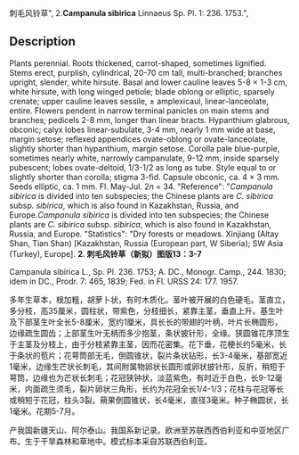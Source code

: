 刺毛风铃草",
2.**Campanula sibirica** Linnaeus Sp. Pl. 1: 236. 1753.",

## Description
Plants perennial. Roots thickened, carrot-shaped, sometimes lignified. Stems erect, purplish, cylindrical, 20-70 cm tall, multi-branched; branches upright, slender, white hirsute. Basal and lower cauline leaves 5-8 × 1-3 cm, white hirsute, with long winged petiole; blade oblong or elliptic, sparsely crenate; upper cauline leaves sessile, ± amplexicaul, linear-lanceolate, entire. Flowers pendent in narrow terminal panicles on main stems and branches; pedicels 2-8 mm, longer than linear bracts. Hypanthium glabrous, obconic; calyx lobes linear-subulate, 3-4 mm, nearly 1 mm wide at base, margin setose; reflexed appendices ovate-oblong or ovate-lanceolate, slightly shorter than hypanthium, margin setose. Corolla pale blue-purple, sometimes nearly white, narrowly campanulate, 9-12 mm, inside sparsely pubescent; lobes ovate-deltoid, 1/3-1/2 as long as tube. Style equal to or slightly shorter than corolla; stigma 3-fid. Capsule obconic, ca. 4 × 3 mm. Seeds elliptic, ca. 1 mm. Fl. May-Jul. 2*n* = 34.
  "Reference": "*Campanula sibirica* is divided into ten subspecies; the Chinese plants are *C. sibirica* subsp. *sibirica*, which is also found in Kazakhstan, Russia, and Europe.*Campanula sibirica* is divided into ten subspecies; the Chinese plants are *C. sibirica* subsp. *sibirica*, which is also found in Kazakhstan, Russia, and Europe.
  "Statistics": "Dry forests or meadows. Xinjiang (Altay Shan, Tian Shan) [Kazakhstan, Russia (European part, W Siberia); SW Asia (Turkey), Europe].
**2. 刺毛风铃草（新拟）图版13：3-7**

Campanula sibirica L., Sp. Pl. 236. 1753; A. DC., Monogr. Camp., 244. 1830; idem in DC., Prodr. 7: 465, 1839; Fed. in Fl. URSS 24: 177. 1957.

多年生草本，根加粗，胡萝卜状，有时木质化。茎叶被开展的白色硬毛。茎直立，多分枝，高35厘米，圆柱状，带紫色，分枝细长，紧靠主茎，垂直上升。基生叶及下部茎生叶全长5-8厘米，宽约1厘米，具长长的带翅的叶柄，叶片长椭圆形，边缘疏生圆齿；上部茎生叶无柄而多少抱茎，条状披针形，全缘。狭圆锥花序顶生于主茎及分枝上，由于分枝紧靠主茎，因而花密集。花下垂，花梗长约5毫米，长于条状的苞片；花萼筒部无毛，倒圆锥状，裂片条状钻形，长3-4毫米，基部宽近1毫米，边缘生芒状长刺毛，其间附属物卵状长圆形或卵状披针形，反折，稍短于萼筒，边缘也为芒状长刺毛；花冠狭钟状，淡蓝紫色，有时近于白色，长9-12毫米，内面疏生须毛，裂片卵状三角形，长约为花冠全长1/4-1/3；花柱与花冠等长或稍短于花冠，柱头3裂。蒴果倒圆锥状，长4毫米，直径3毫米。种子椭圆状，长1毫米。花期5-7月。

产我国新疆天山、阿尔泰山。我国系新记录。欧洲至苏联西西伯利亚和中亚地区广布。生于干旱森林和草地中。模式标本采自苏联西伯利亚。
